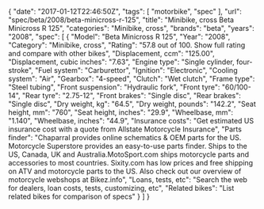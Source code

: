 {
    "date": "2017-01-12T22:46:50Z",
    "tags": [
        "motorbike",
        "spec"
    ],
    "url": "spec\/beta\/2008\/beta-minicross-r-125",
    "title": "Minibike, cross Beta Minicross R 125",
    "categories": "Minibike, cross",
    "brands": "beta",
    "years": "2008",
    "spec": [
        {
            "Model": "Beta Minicross R 125",
            "Year": "2008",
            "Category": "Minibike, cross",
            "Rating": "57.8 out of 100. Show full rating and compare with other bikes",
            "Displacement, ccm": "125.00",
            "Displacement, cubic inches": "7.63",
            "Engine type": "Single cylinder, four-stroke",
            "Fuel system": "Carburettor",
            "Ignition": "Electronic",
            "Cooling system": "Air",
            "Gearbox": "4-speed",
            "Clutch": "Wet clutch",
            "Frame type": "Steel tubing",
            "Front suspension": "Hydraulic fork",
            "Front tyre": "60\/100-14",
            "Rear tyre": "2.75-12",
            "Front brakes": "Single disc",
            "Rear brakes": "Single disc",
            "Dry weight, kg": "64.5",
            "Dry weight, pounds": "142.2",
            "Seat height, mm": "760",
            "Seat height, inches": "29.9",
            "Wheelbase, mm": "1.140",
            "Wheelbase, inches": "44.9",
            "Insurance costs": "Get estimated US insurance cost with a quote from Allstate Motorcycle Insurance",
            "Parts finder": "Chaparral provides online schematics & OEM parts for the US.   Motorcycle Superstore provides an easy-to-use parts finder. Ships to the US, Canada, UK and Australia.MotoSport.com ships motorcycle parts and accessories to most countries.    Sixity.com has low prices and free shipping on ATV and motorcycle parts to the US. Also check out our overview of motorcycle webshops at Bikez.info",
            "Loans, tests, etc": "Search the web for dealers, loan costs, tests, customizing, etc",
            "Related bikes": "List related bikes for comparison of specs"
        }
    ]
}